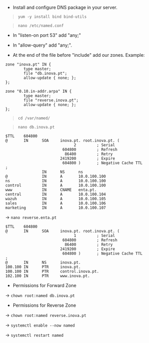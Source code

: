 * Install and configure DNS package in your server.

> `yum -y install bind bind-utils`


> `nano /etc/named.conf`

- In "listen-on port 53" add "any;"

- In "allow-query" add "any;".

- At the end of the file before "include" add our zones. Example:

```
zone "inova.pt" IN {
        type master;
        file "db.inova.pt";
        allow-update { none; };
};

zone "0.10.in-addr.arpa" IN {
        type master;
        file "reverse.inova.pt";
        allow-update { none; };
};

``` 

> `cd /var/named/`

> `nano db.inova.pt`

```
$TTL    604800
@       IN      SOA     inova.pt. root.inova.pt. (
                              2         ; Serial
                         604800         ; Refresh
                          86400         ; Retry
                        2419200         ; Expire
                         604800 )       ; Negative Cache TTL
;
                IN      NS      ns
@               IN      A       10.0.100.100
ns              IN      A       10.0.100.100
control         IN      A       10.0.100.100
www             IN      CNAME   enta.pt.
central         IN      A       10.0.100.104
wazuh           IN      A       10.0.100.105
sales           IN      A       10.0.100.106
marketing       IN      A       10.0.100.107
``` 

-> `nano reverse.enta.pt`

``` 
$TTL    604800
@       IN      SOA     inova.pt. root.inova.pt. (
                              1         ; Serial
                         604800         ; Refresh
                          86400         ; Retry
                        2419200         ; Expire
                         604800 )       ; Negative Cache TTL
;
@       IN      NS      inova.pt.
100.100 IN      PTR     inova.pt.
100.100 IN      PTR     control.inova.pt.
102.100 IN      PTR     www.inova.pt.
``` 

* Permissions for Forward Zone

-> `chown root:named db.inova.pt`

* Permissions for Reverse Zone

-> `chown root:named reverse.inova.pt`


-> `systemctl enable --now named`


-> `systemctl restart named`

